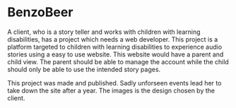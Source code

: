 # BenzoBeer
A client, who is a story teller and works with children with learning disabilities, has a project which needs a web developer. This project is a platform targeted to children with learning disabilities to experience audio stories using a easy to use website. This website would have a parent and child view. The parent should be able to manage the account while the child should only be able to use the intended story pages.

This project was made and published. Sadly unforseen events lead her to take down the site after a year. The images is the design chosen by the client.